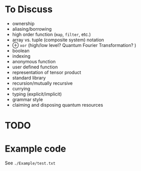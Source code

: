 # To Discuss

- ownership
- aliasing/borrowing
- high order function (`map`, `filter`, etc.)
- array vs. tuple (composite system) notation
- ⊕ `xor` (high/low level? Quantum Fourier Transformation? )
- boolean
- indexing
- anonymous function
- user defined function
- representation of tensor product
- standard library
- recursion/mutually recursive
- currying
- typing (explicit/implicit)
- grammar style
- claiming and disposing quantum resources

# TODO

# Example code

See `./Example/test.txt`